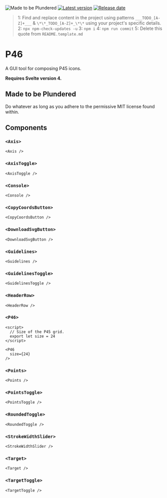 ![Made to be Plundered](https://img.shields.io/badge/Made%20to%20be%20Plundered-royalblue)
[![Latest version](https://img.shields.io/github/v/release/PaulioRandall/p46)](https://github.com/PaulioRandall/p46/releases)
[![Release date](https://img.shields.io/github/release-date/PaulioRandall/p46)](https://github.com/PaulioRandall/p46/releases)

> 1: Find and replace content in the project using patterns `___TODO_[A-Z]+___` & `\*\*_TODO_[A-Z]+_\*\*` using your project's specific details.
> 2: `npx npm-check-updates -u`
> 3: `npm i`
> 4: `npm run commit`
> 5: Delete this quote from `README.template.md`

# P46

A GUI tool for composing P45 icons.

**Requires Svelte version 4.**

## Made to be Plundered

Do whatever as long as you adhere to the permissive MIT license found within.

## Components

### `<Axis>`

```svelte
<Axis />
```

### `<AxisToggle>`

```svelte
<AxisToggle />
```

### `<Console>`

```svelte
<Console />
```

### `<CopyCoordsButton>`

```svelte
<CopyCoordsButton />
```

### `<DownloadSvgButton>`

```svelte
<DownloadSvgButton />
```

### `<Guidelines>`

```svelte
<Guidelines />
```

### `<GuidelinesToggle>`

```svelte
<GuidelinesToggle />
```

### `<HeaderRow>`

```svelte
<HeaderRow />
```

### `<P46>`

```svelte
<script>
  // Size of the P45 grid.
  export let size = 24
</script>
```

```svelte
<P46
  size={24}
/>
```

### `<Points>`

```svelte
<Points />
```

### `<PointsToggle>`

```svelte
<PointsToggle />
```

### `<RoundedToggle>`

```svelte
<RoundedToggle />
```

### `<StrokeWidthSlider>`

```svelte
<StrokeWidthSlider />
```

### `<Target>`

```svelte
<Target />
```

### `<TargetToggle>`

```svelte
<TargetToggle />
```

